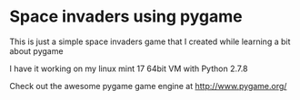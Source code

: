 # Space invaders using pygame

This is just a simple space invaders game that I created while learning a bit about pygame

I have it working on my linux mint 17 64bit VM with Python 2.7.8

Check out the awesome pygame game engine at http://www.pygame.org/
